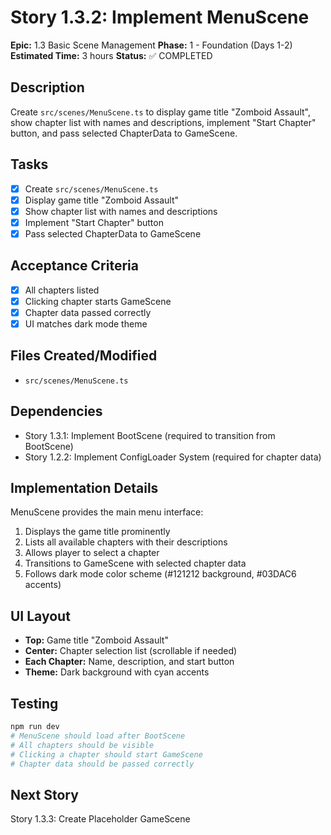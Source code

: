# Story 1.3.2: Implement MenuScene

**Epic:** 1.3 Basic Scene Management
**Phase:** 1 - Foundation (Days 1-2)
**Estimated Time:** 3 hours
**Status:** ✅ COMPLETED

## Description
Create `src/scenes/MenuScene.ts` to display game title "Zomboid Assault", show chapter list with names and descriptions, implement "Start Chapter" button, and pass selected ChapterData to GameScene.

## Tasks
- [x] Create `src/scenes/MenuScene.ts`
- [x] Display game title "Zomboid Assault"
- [x] Show chapter list with names and descriptions
- [x] Implement "Start Chapter" button
- [x] Pass selected ChapterData to GameScene

## Acceptance Criteria
- [x] All chapters listed
- [x] Clicking chapter starts GameScene
- [x] Chapter data passed correctly
- [x] UI matches dark mode theme

## Files Created/Modified
- `src/scenes/MenuScene.ts`

## Dependencies
- Story 1.3.1: Implement BootScene (required to transition from BootScene)
- Story 1.2.2: Implement ConfigLoader System (required for chapter data)

## Implementation Details
MenuScene provides the main menu interface:
1. Displays the game title prominently
2. Lists all available chapters with their descriptions
3. Allows player to select a chapter
4. Transitions to GameScene with selected chapter data
5. Follows dark mode color scheme (#121212 background, #03DAC6 accents)

## UI Layout
- **Top:** Game title "Zomboid Assault"
- **Center:** Chapter selection list (scrollable if needed)
- **Each Chapter:** Name, description, and start button
- **Theme:** Dark background with cyan accents

## Testing
```bash
npm run dev
# MenuScene should load after BootScene
# All chapters should be visible
# Clicking a chapter should start GameScene
# Chapter data should be passed correctly
```

## Next Story
Story 1.3.3: Create Placeholder GameScene
